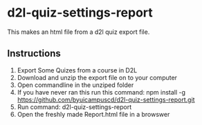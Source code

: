 # d2l-quiz-settings-report

This makes an html file from a d2l quiz export file.

## Instructions

1. Export Some Quizes from a course in D2L
1. Download and unzip the export file on to your computer
1. Open commandline in the unziped folder
1. If you have never ran this run this command: npm install -g https://github.com/byuicampuscd/d2l-quiz-settings-report.git
1. Run command: d2l-quiz-settings-report
1. Open the freshly made Report.html file in a browswer